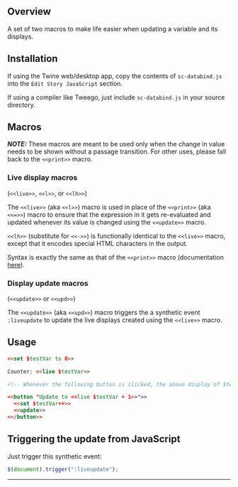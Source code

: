 ## Overview

A set of two macros to make life easier when updating a variable and its displays.


## Installation

If using the Twine web/desktop app, copy the contents of `sc-databind.js` into the `Edit Story JavaScript` section.

If using a compiler like Tweego, just include `sc-databind.js` in your source directory.


## Macros

***NOTE:*** These macros are meant to be used only when the change in value needs to be shown without a passage transition. For other uses, please fall back to the `<<print>>` macro.

### Live display macros

(`<<live>>`, `<<l>>`, or `<<lh>>`)

The `<<live>>` (aka `<<l>>`) macro is used in place of the `<<print>>` (aka `<<=>>`) macro to ensure that the expression in it gets re-evaluated and updated whenever its value is changed using the `<<update>>` macro.

`<<lh>>` (substitute for `<<->>`) is functionally identical to the `<<live>>` macro, except that it encodes special HTML characters in the output.

Syntax is exactly the same as that of the `<<print>>` macro (documentation [here](https://www.motoslave.net/sugarcube/2/docs/#macros-macro-print)).

### Display update macros

(`<<update>>` or `<<upd>>`)

The `<<update>>` (aka `<<upd>>`) macro triggers the a synthetic event `:liveupdate` to update the live displays created using the `<<live>>` macro.


## Usage

```html
<<set $testVar to 0>>

Counter: <<live $testVar>>

<!-- Whenever the following button is clicked, the above display of $testVar will get updated with newer values -->

<<button "Update to <<live $testVar + 1>>">>
  <<set $testVar++>>
  <<update>>
<</button>>
```


## Triggering the update from JavaScript

Just trigger this synthetic event:

```js
$(document).trigger(":liveupdate");
```

---
